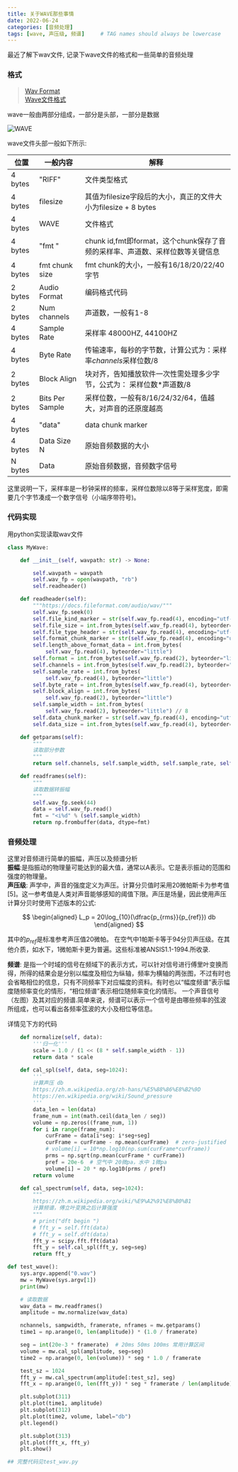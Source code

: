 ```yaml
---
title: 关于WAVE那些事情
date: 2022-06-24
categories: [音频处理]
tags: [wave, 声压级, 频谱]     # TAG names should always be lowercase
---
```


最近了解下wav文件, 记录下wave文件的格式和一些简单的音频处理

### 格式
> [Wav Format](https://docs.fileformat.com/audio/wav/)  
> [Wave文件格式](https://www.cnblogs.com/ranson7zop/p/7657874.html)

wave一般由两部分组成，一部分是头部，一部分是数据  

![WAVE](../../assets/img/wave.jpg)


wave文件头部一般如下所示:

|位置 | 一般内容 | 解释 |
| ----|---- |---- |
|4 bytes|"RIFF" | 文件类型格式|
|4 bytes| filesize|其值为filesize字段后的大小，真正的文件大小为filesize + 8 bytes|
|4 bytes|WAVE|文件格式|
|4 bytes|"fmt "|chunk id,fmt即format，这个chunk保存了音频的采样率、声道数、采样位数等关键信息|
|4 bytes|fmt chunk size|fmt chunk的大小，一般有16/18/20/22/40字节|
|2 bytes|Audio Format|编码格式代码|
|2 bytes|Num channels|声道数，一般有1-8|
|4 bytes|Sample Rate|采样率 48000HZ, 44100HZ|
|4 bytes|Byte Rate|传输速率，每秒的字节数，计算公式为：采样率*channels*采样位数/8|
|2 bytes|Block Align|块对齐，告知播放软件一次性需处理多少字节，公式为： 采样位数*声道数/8|
|2 bytes|Bits Per Sample|采样位数，一般有8/16/24/32/64，值越大，对声音的还原度越高|
|4 bytes|"data"|data chunk marker|
|4 bytes|Data Size N|原始音频数据的大小|
|N bytes|Data|原始音频数据，音频数字信号|

这里说明一下，采样率是一秒钟采样的频率，采样位数除以8等于采样宽度，即需要几个字节凑成一个数字信号（小端序带符号)。

### 代码实现
用python实现读取wav文件  

```python
class MyWave:

    def __init__(self, wavpath: str) -> None:

        self.wavpath = wavpath
        self.wav_fp = open(wavpath, "rb")
        self.readheader()

    def readheader(self):
        """https://docs.fileformat.com/audio/wav/"""
        self.wav_fp.seek(0)
        self.file_kind_marker = str(self.wav_fp.read(4), encoding="utf-8")
        self.file_size = int.from_bytes(self.wav_fp.read(4), byteorder="little")
        self.file_type_header = str(self.wav_fp.read(4), encoding="utf-8")
        self.format_chunk_marker = str(self.wav_fp.read(4), encoding="utf-8")
        self.length_above_format_data = int.from_bytes(
            self.wav_fp.read(4), byteorder="little")
        self.format = int.from_bytes(self.wav_fp.read(2), byteorder="little")
        self.channels = int.from_bytes(self.wav_fp.read(2), byteorder="little")
        self.sample_rate = int.from_bytes(
            self.wav_fp.read(4), byteorder="little")
        self.byte_rate = int.from_bytes(self.wav_fp.read(4), byteorder="little")
        self.block_align = int.from_bytes(
            self.wav_fp.read(2), byteorder="little")
        self.sample_width = int.from_bytes(
            self.wav_fp.read(2), byteorder="little") // 8
        self.data_chunk_marker = str(self.wav_fp.read(4), encoding="utf-8")
        self.data_size = int.from_bytes(self.wav_fp.read(4), byteorder="little")

    def getparams(self):
        """
        读取部分参数
        """
        return self.channels, self.sample_width, self.sample_rate, self.data_size // self.sample_width

    def readframes(self):
        """
        读取数据转振幅
        """
        self.wav_fp.seek(44)
        data = self.wav_fp.read()
        fmt = "<i%d" % (self.sample_width)
        return np.frombuffer(data, dtype=fmt)
```

### 音频处理
这里对音频进行简单的振幅，声压以及频谱分析  
**振幅**:是指振动的物理量可能达到的最大值，通常以A表示。它是表示振动的范围和强度的物理量。  
**声压级**: 声学中，声音的强度定义为声压。计算分贝值时采用20微帕斯卡为参考值[5]。这一参考值是人类对声音能够感知的阈值下限。声压是场量，因此使用声压计算分贝时使用下述版本的公式:

$$
\begin{aligned}
L_p = 20\log_{10}(\dfrac{p_{rms}}{p_{ref}}) db
\end{aligned}
$$

其中的$p_{ref}$是标准参考声压值20微帕。
在空气中1帕斯卡等于94分贝声压级。在其他介质，如水下，1微帕斯卡更为普遍。这些标准被ANSIS1.1-1994.所收录.  

**频谱**: 是指一个时域的信号在频域下的表示方式，可以针对信号进行傅里叶变换而得，所得的结果会是分别以幅度及相位为纵轴，频率为横轴的两张图，不过有时也会省略相位的信息，只有不同频率下对应幅度的资料。有时也以“幅度频谱”表示幅度随频率变化的情形，“相位频谱”表示相位随频率变化的情形。
一个声音信号（左图）及其对应的频谱.简单来说，频谱可以表示一个信号是由哪些频率的弦波所组成，也可以看出各频率弦波的大小及相位等信息。

详情见下方的代码
```python
    def normalize(self, data):
        '''归一化'''
        scale = 1.0 / (1 << (8 * self.sample_width - 1))
        return data * scale

    def cal_spl(self, data, seg=1024):
        '''
        计算声压 db 
        https://zh.m.wikipedia.org/zh-hans/%E5%88%86%E8%B2%9D
        https://en.wikipedia.org/wiki/Sound_pressure
        '''
        data_len = len(data)
        frame_num = int(math.ceil(data_len / seg))
        volume = np.zeros((frame_num, 1))
        for i in range(frame_num):
            curFrame = data[i*seg: i*seg+seg]
            curFrame = curFrame - np.mean(curFrame)  # zero-justified
            # volume[i] = 10*np.log10(np.sum(curFrame*curFrame))
            prms = np.sqrt(np.mean(curFrame * curFrame))
            pref = 20e-6  # 空气中 20微pa，水中 1微pa
            volume[i] = 20 * np.log10(prms / pref)
        return volume

    def cal_spectrum(self, data, seg=1024):
        """
        https://zh.m.wikipedia.org/wiki/%E9%A2%91%E8%B0%B1
        计算频谱，傅立叶变换之后计算强度
        """
        # print("dft begin ")
        # fft_y = self.fft(data)
        # fft_y = self.dft(data)
        fft_y = scipy.fft.fft(data)
        fft_y = self.cal_spl(fft_y, seg=seg)
        return fft_y

def test_wave():
    sys.argv.append("0.wav")
    mw = MyWave(sys.argv[1])
    print(mw)

    # 读取数据
    wav_data = mw.readframes()
    amplitude = mw.normalize(wav_data)

    nchannels, sampwidth, framerate, nframes = mw.getparams()
    time1 = np.arange(0, len(amplitude)) * (1.0 / framerate)

    seg = int(20e-3 * framerate)  # 20ms 50ms 100ms 常用计算区间
    volume = mw.cal_spl(amplitude, seg=seg)
    time2 = np.arange(0, len(volume)) * seg * 1.0 / framerate

    test_sz = 1024
    fft_y = mw.cal_spectrum(amplitude[:test_sz], seg)
    fft_x = np.arange(0, len(fft_y)) * seg * framerate / len(amplitude)

    plt.subplot(311)
    plt.plot(time1, amplitude)
    plt.subplot(312)
    plt.plot(time2, volume, label="db")
    plt.legend()

    plt.subplot(313)
    plt.plot(fft_x, fft_y)
    plt.show()

## 完整代码见test_wav.py
```
